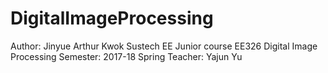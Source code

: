 # DigitalImageProcessing
Author: Jinyue Arthur Kwok
Sustech EE Junior course EE326 Digital Image Processing
Semester: 2017-18 Spring
Teacher: Yajun Yu
